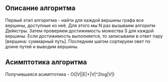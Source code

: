 ## Описание алгоритма
Первый этап алгоритма - найти для каждой вершины графа все вершины, доступные из неё.
Для этого мы N раз вызываем алгоритм Дейкстры. Затем проверяем достижимость можества S для каждой вершины. 
Если достижимость выполняется, то записываем в ответ пару [вершина: суммарный путь]. Последним шагом сортируем овет по длине путей и выводим вершины.

## Асимптотика алгоритма 
Получившаяся асимптотика - O(|V||E|+|V|^2log|V|)
